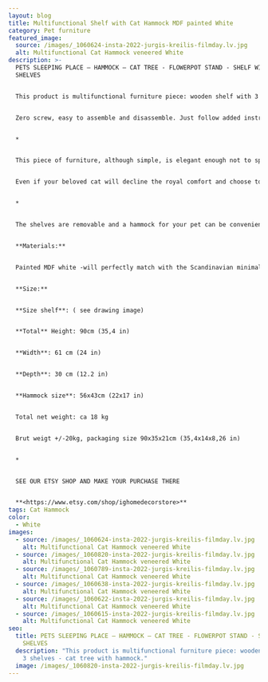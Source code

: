 ```yaml
---
layout: blog
title: Multifunctional Shelf with Cat Hammock MDF painted White
category: Pet furniture
featured_image:
  source: /images/_1060624-insta-2022-jurgis-kreilis-filmday.lv.jpg
  alt: Multifunctional Cat Hammock veneered White
description: >-
  PETS SLEEPING PLACE – HAMMOCK – CAT TREE - FLOWERPOT STAND - SHELF WITH 3
  SHELVES


  This product is multifunctional furniture piece: wooden shelf with 3 shelves - cat tree with hammock.


  Zero screw, easy to assemble and disassemble. Just follow added instruction.


  *


  This piece of furniture, although simple, is elegant enough not to spoil the overall look of your home interior. Can be used not only as a pet furniture - cat tree/hammock for your cat, but also as a book shelf, pot stand, etc.


  Even if your beloved cat will decline the royal comfort and choose to sleep elsewhere, you will easily find another practical and equally stylish application for this furniture piece.


  *


  The shelves are removable and a hammock for your pet can be conveniently placed in shelf place: see instruction drawings and product photos.


  **Materials:**


  Painted MDF white -will perfectly match with the Scandinavian minimalistic interior design.


  **Size:**


  **Size shelf**: ( see drawing image)


  **Total** Height: 90cm (35,4 in)


  **Width**: 61 cm (24 in)


  **Depth**: 30 cm (12.2 in)


  **Hammock size**: 56x43cm (22x17 in)


  Total net weight: ca 18 kg


  Brut weigt +/-20kg, packaging size 90x35x21cm (35,4x14x8,26 in)


  *


  SEE OUR ETSY SHOP AND MAKE YOUR PURCHASE THERE


  **<https://www.etsy.com/shop/ighomedecorstore>**
tags: Cat Hammock
color:
  - White
images:
  - source: /images/_1060624-insta-2022-jurgis-kreilis-filmday.lv.jpg
    alt: Multifunctional Cat Hammock veneered White
  - source: /images/_1060820-insta-2022-jurgis-kreilis-filmday.lv.jpg
    alt: Multifunctional Cat Hammock veneered White
  - source: /images/_1060789-insta-2022-jurgis-kreilis-filmday.lv.jpg
    alt: Multifunctional Cat Hammock veneered White
  - source: /images/_1060638-insta-2022-jurgis-kreilis-filmday.lv.jpg
    alt: Multifunctional Cat Hammock veneered White
  - source: /images/_1060622-insta-2022-jurgis-kreilis-filmday.lv.jpg
    alt: Multifunctional Cat Hammock veneered White
  - source: /images/_1060615-insta-2022-jurgis-kreilis-filmday.lv.jpg
    alt: Multifunctional Cat Hammock veneered White
seo:
  title: PETS SLEEPING PLACE – HAMMOCK – CAT TREE - FLOWERPOT STAND - SHELF WITH 3
    SHELVES
  description: "This product is multifunctional furniture piece: wooden shelf with
    3 shelves - cat tree with hammock."
  image: /images/_1060820-insta-2022-jurgis-kreilis-filmday.lv.jpg
---
```

